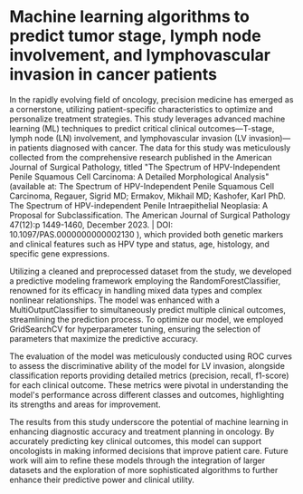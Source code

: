 # Machine learning algorithms to predict tumor stage, lymph node involvement, and lymphovascular invasion in cancer patients

In the rapidly evolving field of oncology, precision medicine has emerged as a cornerstone, utilizing patient-specific characteristics to optimize and personalize treatment strategies. This study leverages advanced machine learning (ML) techniques to predict critical clinical outcomes—T-stage, lymph node (LN) involvement, and lymphovascular invasion (LV invasion)—in patients diagnosed with cancer. The data for this study was meticulously collected from the comprehensive research published in the American Journal of Surgical Pathology, titled "The Spectrum of HPV-Independent Penile Squamous Cell Carcinoma: A Detailed Morphological Analysis" (available at: The Spectrum of HPV-Independent Penile Squamous Cell Carcinoma, Regauer, Sigrid MD; Ermakov, Mikhail MD; Kashofer, Karl PhD. The Spectrum of HPV-independent Penile Intraepithelial Neoplasia: A Proposal for Subclassification. The American Journal of Surgical Pathology 47(12):p 1449-1460, December 2023. | DOI: 10.1097/PAS.0000000000002130 ), which provided both genetic markers and clinical features such as HPV type and status, age, histology, and specific gene expressions.

Utilizing a cleaned and preprocessed dataset from the study, we developed a predictive modeling framework employing the RandomForestClassifier, renowned for its efficacy in handling mixed data types and complex nonlinear relationships. The model was enhanced with a MultiOutputClassifier to simultaneously predict multiple clinical outcomes, streamlining the prediction process. To optimize our model, we employed GridSearchCV for hyperparameter tuning, ensuring the selection of parameters that maximize the predictive accuracy.

The evaluation of the model was meticulously conducted using ROC curves to assess the discriminative ability of the model for LV invasion, alongside classification reports providing detailed metrics (precision, recall, f1-score) for each clinical outcome. These metrics were pivotal in understanding the model's performance across different classes and outcomes, highlighting its strengths and areas for improvement.

The results from this study underscore the potential of machine learning in enhancing diagnostic accuracy and treatment planning in oncology. By accurately predicting key clinical outcomes, this model can support oncologists in making informed decisions that improve patient care. Future work will aim to refine these models through the integration of larger datasets and the exploration of more sophisticated algorithms to further enhance their predictive power and clinical utility.
